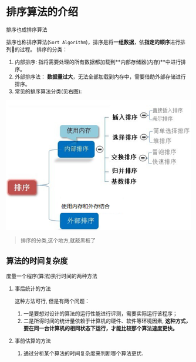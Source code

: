 # 排序算法的介绍

排序也成排序算法

排序也称排序算法(`Sort Algorithm`)，排序是将**一组数据**，依**指定的顺序**进行排列的过程。
排序的分类：
1) 内部排序:
指将需要处理的所有数据都加载到**内部存储器(内存)**中进行排序。
2) 外部排序法：
**数据量过大**，无法全部加载到内存中，需要借助外部存储进行
排序。
3) 常见的排序算法分类(见右图):

![img](../img/QQ截图20210222105955.png)

> 排序的分类,这个地方,就敲黑板了

## 算法的时间复杂度

度量一个程序(算法)执行时间的两种方法

1. 事后统计的方法

   这种方法可行, 但是有两个问题：

   1. 一是要想对设计的算法的运行性能进行评测，需要实际运行该程序；
   2. 二是所得时间的统计量依赖于计算机的硬件、软件等环境因素, **这种方式，要在同一台计算机的相同状态下运行，才能比较那个算法速度更快。**

2. 事前估算的方法

   1. 通过分析某个算法的时间复杂度来判断哪个算法更优.

   





 